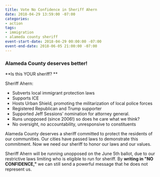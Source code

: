 ```yaml
---
title: Vote No Confidence in Sheriff Ahern
date: 2018-04-29 13:59:00 -07:00
categories:
- action
tags:
- immigration
- alameda county sheriff
event-start-date: 2018-04-29 00:00:00 -07:00
event-end-date: 2018-06-05 21:00:00 -07:00
---
```


### Alameda County deserves better!

**Is this YOUR sheriff? **

Sheriff Ahern:
* Subverts local immigrant protection laws
* Supports ICE
* Hosts Urban Shield, promoting the militarization of local police forces
* Registered Republican and Trump supporter
* Supported Jeff Sessions' nomination for attorney general. 
* Runs unopposed (since 2006!)  so does he care what we think?
* No oversight, no accountability, unresponsive to constituents

Alameda County deserves a sheriff committed to protect the residents of our communities. Our cities have passed laws to demonstrate this commitment. Now we need our sheriff to honor our laws and our values. 

Sheriff Ahern will be running unopposed on the June 5th ballot, due to our restrictive laws limiting who is eligible to run for sheriff. By **writing in "NO CONFIDENCE,"** we can still send a powerful message that he does not represent us.